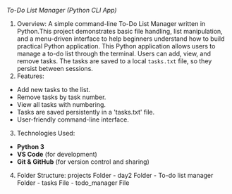 *To-Do List Manager (Python CLI App)*

1) Overview: A simple command-line To-Do List Manager written in Python.This project demonstrates basic file handling, list manipulation, and a menu-driven interface to help beginners understand how to build practical Python application.
This Python application allows users to manage a to-do list through the terminal. Users can add, view, and remove tasks. The tasks are saved to a local `tasks.txt` file, so they persist between sessions.
2) Features:
- Add new tasks to the list.
- Remove tasks by task number.
- View all tasks with numbering.
- Tasks are saved persistently in a 'tasks.txt' file.
- User-friendly command-line interface.
3) Technologies Used:
- **Python 3**
- **VS Code** (for development)
- **Git & GitHub** (for version control and sharing)
4) Folder Structure:
   projects Folder - day2 Folder - To-do list manager Folder - tasks File - todo_manager File
